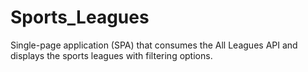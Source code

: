 # Sports_Leagues
Single-page application (SPA) that consumes the All Leagues API and displays the sports leagues with filtering options.
